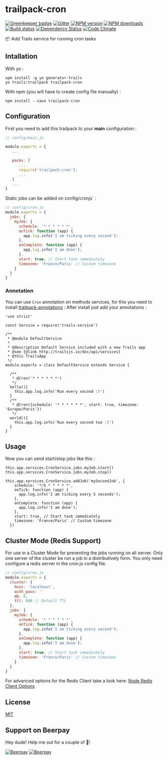 # trailpack-cron

[![Greenkeeper badge](https://badges.greenkeeper.io/jaumard/trailpack-cron.svg)](https://greenkeeper.io/)
[![Gitter][gitter-image]][gitter-url]
[![NPM version][npm-image]][npm-url]
[![NPM downloads][npm-download]][npm-url]
[![Build status][ci-image]][ci-url]
[![Dependency Status][daviddm-image]][daviddm-url]
[![Code Climate][codeclimate-image]][codeclimate-url]

:package: Add Trails service for running cron tasks

## Intallation
With yo : 

```
npm install -g yo generator-trails
yo trails:trailpack trailpack-cron
```

With npm (you will have to create config file manually) :
 
`npm install --save trailpack-cron`

## Configuration
First you need to add this trailpack to your __main__ configuration : 
```js
// config/main.js

module.exports = {
   ...

   packs: [
      ...
      require('trailpack-cron'),
      ...
   ]
   ...
}
```

Static jobs can be added on config/cronjs` :
```js
// config/cron.js
module.exports = {
  jobs: {
    myJob: {
      schedule: '* * * * * *',
      onTick: function (app) {
        app.log.info('I am ticking every second');
      },
      onComplete: function (app) {
        app.log.info('I am done');
      },
      start: true, // Start task immediately
      timezone: 'France/Paris' // Custom timezone
    }
  }  
}
```

### Annotation
You can use `Cron` annotation on methods services, for this you need to install [trailpack-annotations](https://github.com/jaumard/trailpack-annotations) : 
After install just add your annotations : 

```
'use strict'

const Service = require('trails-service')

/**
 * @module DefaultService
 *
 * @description Default Service included with a new Trails app
 * @see {@link http://trailsjs.io/doc/api/services}
 * @this TrailsApp
 */
module.exports = class DefaultService extends Service {

  /**
   * @Cron('* * * * * *')
   */
  hello(){
    this.app.log.info('Run every second :)')
  }
  /**
   * @Cron({schedule: '* * * * * *', start: true, timezone: 'Europe/Paris'})
   */
  world(){
    this.app.log.info('Run every second too :)')
  }
}

```

## Usage
Now you can send start/stop jobs like this : 

```
this.app.services.CronService.jobs.myJob.start()
this.app.services.CronService.jobs.myJob.stop()
```

```
this.app.services.CronService.addJob('mySecondJob', {
    schedule: '*/5 * * * * *',
    onTick: function (app) {
      app.log.info('I am ticking every 5 seconds');
    },
    onComplete: function (app) {
      app.log.info('I am done');
    },
    start: true, // Start task immediately
    timezone: 'France/Paris' // Custom timezone
  })
```

## Cluster Mode (Redis Support)
For use in a Cluster Mode for preventing the jobs running on all server.
Only one server of the cluster be run a job in a distributively form.
You only need configure a redis server in the cron.js config file.

```js
// config/cron.js
module.exports = {
  cluster: {      
    host: 'localhost',
    auth_pass: ''
    db: 0,
    ttl: 600 // Default TTL
  },
  jobs: {
    myJob: {
      schedule: '* * * * * *',
      onTick: function (app) {
        app.log.info('I am ticking every second');
      },
      onComplete: function (app) {
        app.log.info('I am done');
      },
      start: true, // Start task immediately
      timezone: 'France/Paris' // Custom timezone
    }
  }  
}
```

For advanced options for the Redis Client take a look here: [Node Redis Client Options](https://github.com/NodeRedis/node_redis#options-object-properties)

## License
[MIT](https://github.com/jaumard/trailpack-cron/blob/master/LICENSE)

[npm-image]: https://img.shields.io/npm/v/trailpack-cron.svg?style=flat-square
[npm-url]: https://npmjs.org/package/trailpack-cron
[npm-download]: https://img.shields.io/npm/dt/trailpack-cron.svg
[ci-image]: https://travis-ci.org/jaumard/trailpack-cron.svg?branch=master
[ci-url]: https://travis-ci.org/jaumard/trailpack-cron
[daviddm-image]: http://img.shields.io/david/jaumard/trailpack-cron.svg?style=flat-square
[daviddm-url]: https://david-dm.org/jaumard/trailpack-cron
[codeclimate-image]: https://img.shields.io/codeclimate/github/jaumard/trailpack-cron.svg?style=flat-square
[codeclimate-url]: https://codeclimate.com/github/jaumard/trailpack-cron
[gitter-image]: http://img.shields.io/badge/+%20GITTER-JOIN%20CHAT%20%E2%86%92-1DCE73.svg?style=flat-square
[gitter-url]: https://gitter.im/trailsjs/trails

## Support on Beerpay
Hey dude! Help me out for a couple of :beers:!

[![Beerpay](https://beerpay.io/jaumard/trailpack-cron/badge.svg?style=beer-square)](https://beerpay.io/jaumard/trailpack-cron)  [![Beerpay](https://beerpay.io/jaumard/trailpack-cron/make-wish.svg?style=flat-square)](https://beerpay.io/jaumard/trailpack-cron?focus=wish)
